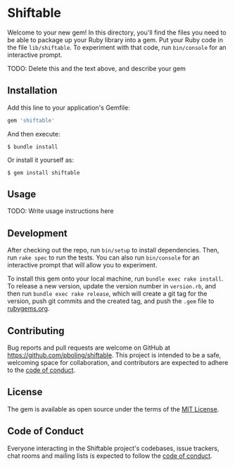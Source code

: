 # Shiftable

Welcome to your new gem! In this directory, you'll find the files you need to be able to package up your Ruby library into a gem. Put your Ruby code in the file `lib/shiftable`. To experiment with that code, run `bin/console` for an interactive prompt.

TODO: Delete this and the text above, and describe your gem

## Installation

Add this line to your application's Gemfile:

```ruby
gem 'shiftable'
```

And then execute:

    $ bundle install

Or install it yourself as:

    $ gem install shiftable

## Usage

TODO: Write usage instructions here

## Development

After checking out the repo, run `bin/setup` to install dependencies. Then, run `rake spec` to run the tests. You can also run `bin/console` for an interactive prompt that will allow you to experiment.

To install this gem onto your local machine, run `bundle exec rake install`. To release a new version, update the version number in `version.rb`, and then run `bundle exec rake release`, which will create a git tag for the version, push git commits and the created tag, and push the `.gem` file to [rubygems.org](https://rubygems.org).

## Contributing

Bug reports and pull requests are welcome on GitHub at https://github.com/pboling/shiftable. This project is intended to be a safe, welcoming space for collaboration, and contributors are expected to adhere to the [code of conduct](https://github.com/pboling/shiftable/blob/master/CODE_OF_CONDUCT.md).

## License

The gem is available as open source under the terms of the [MIT License](https://opensource.org/licenses/MIT).

## Code of Conduct

Everyone interacting in the Shiftable project's codebases, issue trackers, chat rooms and mailing lists is expected to follow the [code of conduct](https://github.com/pboling/shiftable/blob/master/CODE_OF_CONDUCT.md).
